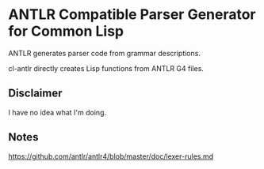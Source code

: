 # ANTLR Compatible Parser Generator for Common Lisp

ANTLR generates parser code from grammar descriptions.

cl-antlr directly creates Lisp functions from ANTLR G4 files.

## Disclaimer

I have no idea what I'm doing.

## Notes

https://github.com/antlr/antlr4/blob/master/doc/lexer-rules.md